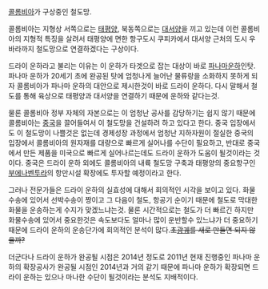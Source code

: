[콜롬비아](%EC%BD%9C%EB%A1%AC%EB%B9%84%EC%95%84.md)가 구상중인 철도망.

콜롬비아는 지형상 서쪽으로는 [태평양](%ED%83%9C%ED%8F%89%EC%96%91.md), 북동쪽으로는
[대서양](%EB%8C%80%EC%84%9C%EC%96%91.md)을 끼고 있는데 이런 콜롬비아의 지형적 특징을 살려서 태평양에 면한
항구도시 쿠피카에서 대서양 근처의 도시 우바라까지 철도망으로 연결하겠다는 구상이다.

드라이 운하라고 불리는 이유는 이 운하가 타겟으로 잡는 대상이 바로 [파나마운하](%ED%8C%8C%EB%82%98%EB%A7%88%20%EC%9A%B4%ED%95%98.md)인탓. 파나마 운하가 20세기 초에
완공된 탓에 엄청나게 늘어난 물류랑을 소화하지 못하게 되자 콜롬비아가 파나마 운하의 대안으로 제시한것이 바로 드라이 운하다. 다시 말해서
철도를 통해 육상으로 태평양과 대서양을 연결하기 때문에 운하와 같다는것.

물론 콜롬비아 정부 자체의 자본으로는 이 엄청난 공사를 감당하기는 쉽지 않기 때문에 콜롬비아는
[중국](%EC%A4%91%EA%B5%AD.md)을 끌어들여서 이 철도망을 건설하려 하고 있다고 한다. 중국 입장에서도 이 철도망이
나쁠것은 없는데 경제성장 과정에서 엄청난 지하자원이 절실한 중국의 입장에서 콜롬비아의 원자재를 대량으로 빠르게 실어나를 수단이 필요하고,
반대로 중국에서 만든 제품을 미국으로 빠르게 실어나르는데도 드라이 운하가 도움이 될것이라는 것이다. 중국은 드라이 운하 외에도 콜롬비아의
내륙 철도망 구축과 태평양의 중요항구인
[부에나벤투라](%EB%B6%80%EC%97%90%EB%82%98%EB%B2%A4%ED%88%AC%EB%9D%BC.md)의 항만시설
확장에도 투자할 예정이라고 한다.

그러나 전문가들은 드라이 운하의 실효성에 대해서 회의적인 시각을 보이고 있다. 화물 수송에 있어서 선박수송이 짱이고 그 다음이 철도, 항공기
순이기 때문에 철도로 막대한 화물을 운송하는게 수지가 맞겠느냐는것. 물론 시간적으로는 철도가 더 빠르긴 하지만 화물수송에 있어서 중요한것은
속도보다도 얼마나 많이 운반할수 있느냐가 더 중요하기 때문에 드라이 운하의 운송단가에 회의적인 분석이
많다.<del>초[광궤](%EA%B4%91%EA%B6%A4.md)를 새로 만들면 되지 않을까?</del>

더군다나 드라이 운하가 완공될 시점은 2014년 정도로 2011년 현재 진행중인 파나마 운하의 확장공사가 완공될 시점인 2014년과 거의
같기 때문에 파나마 운하가 확장되면 드라이 운하는 있으나 마나한 수단이 될것이라는 분석도 지배적이다.

